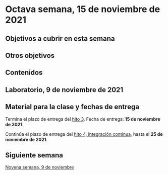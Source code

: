# Octava semana, 15 de noviembre de 2021


## Objetivos a cubrir en esta semana


## Otros objetivos



## Contenidos


## Laboratorio, 9 de noviembre de 2021


## Material para la clase y fechas de entrega

Termina el plazo de entrega del [hito
3](http://jj.github.io/CC/documentos/proyecto/3.Docker.html). Fecha de entrega:
**15 de noviembre de 2021**.

Continúa el plazo de entrega del [hito
4, integración continua](https://jj.github.io/CC/documentos/proyecto/4.CI),
hasta el **25 de noviembre de 2021**.

## Siguiente semana

[Novena semana, 9 de noviembre](09-semana.md)
